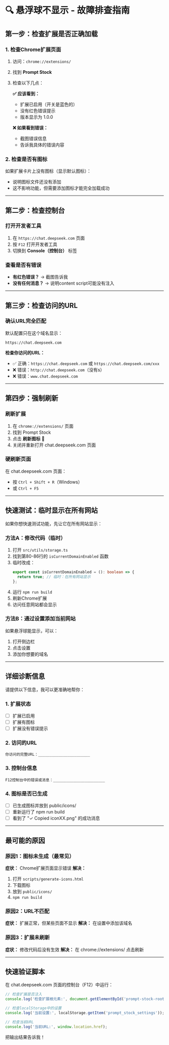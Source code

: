 # 🔍 悬浮球不显示 - 故障排查指南

## 第一步：检查扩展是否正确加载

### 1. 检查Chrome扩展页面
1. 访问：`chrome://extensions/`
2. 找到 **Prompt Stock**
3. 检查以下几点：

   **✅ 应该看到：**
   - 扩展已启用（开关是蓝色的）
   - 没有红色错误提示
   - 版本显示为 1.0.0

   **❌ 如果看到错误：**
   - 截图错误信息
   - 告诉我具体的错误内容

### 2. 检查是否有图标
如果扩展卡片上没有图标（显示默认图标）：
- 说明图标文件还没有添加
- 这不影响功能，但需要添加图标才能完全加载成功

---

## 第二步：检查控制台

### 打开开发者工具
1. 在 `https://chat.deepseek.com` 页面
2. 按 `F12` 打开开发者工具
3. 切换到 **Console（控制台）** 标签

### 查看是否有错误
- **有红色错误？** → 截图告诉我
- **没有任何消息？** → 说明content script可能没有注入

---

## 第三步：检查访问的URL

### 确认URL完全匹配
默认配置只在这个域名显示：
```
https://chat.deepseek.com
```

**检查你访问的URL：**
- ✅ 正确：`https://chat.deepseek.com` 或 `https://chat.deepseek.com/xxx`
- ❌ 错误：`http://chat.deepseek.com`（没有s）
- ❌ 错误：`www.chat.deepseek.com`

---

## 第四步：强制刷新

### 刷新扩展
1. 在 `chrome://extensions/` 页面
2. 找到 Prompt Stock
3. 点击 **刷新图标** 🔄
4. 关闭并重新打开 chat.deepseek.com 页面

### 硬刷新页面
在 chat.deepseek.com 页面：
- 按 `Ctrl + Shift + R`（Windows）
- 或 `Ctrl + F5`

---

## 快速测试：临时显示在所有网站

如果你想快速测试功能，先让它在所有网站显示：

### 方法A：修改代码（临时）
1. 打开 `src/utils/storage.ts`
2. 找到第80-86行的 `isCurrentDomainEnabled` 函数
3. 临时改成：
   ```typescript
   export const isCurrentDomainEnabled = (): boolean => {
     return true; // 临时：在所有网站显示
   };
   ```
4. 运行 `npm run build`
5. 刷新Chrome扩展
6. 访问任意网站都会显示

### 方法B：通过设置添加当前网站
如果悬浮球能显示，可以：
1. 打开侧边栏
2. 点击设置
3. 添加你想要的域名

---

## 详细诊断信息

请提供以下信息，我可以更准确地帮你：

### 1. 扩展状态
- [ ] 扩展已启用
- [ ] 扩展有图标
- [ ] 扩展没有错误提示

### 2. 访问的URL
```
你访问的完整URL：_______________________
```

### 3. 控制台信息
```
F12控制台中的错误或消息：_______________________
```

### 4. 图标是否已生成
- [ ] 已生成图标并放到 public/icons/
- [ ] 重新运行了 npm run build
- [ ] 看到了 "✓ Copied iconXX.png" 的成功消息

---

## 最可能的原因

### 原因1：图标未生成（最常见）
**症状：** Chrome扩展页面显示错误
**解决：** 
1. 打开 `scripts/generate-icons.html`
2. 下载图标
3. 放到 `public/icons/`
4. `npm run build`

### 原因2：URL不匹配
**症状：** 扩展正常，但某些页面不显示
**解决：** 在设置中添加该域名

### 原因3：扩展未刷新
**症状：** 修改代码后没有生效
**解决：** 在 chrome://extensions/ 点击刷新

---

## 快速验证脚本

在 chat.deepseek.com 页面的控制台（F12）中运行：

```javascript
// 检查扩展是否注入
console.log('检查扩展根元素:', document.getElementById('prompt-stock-root'));

// 检查localStorage中的设置
console.log('当前设置:', localStorage.getItem('prompt_stock_settings'));

// 检查当前URL
console.log('当前URL:', window.location.href);
```

把输出结果告诉我！

